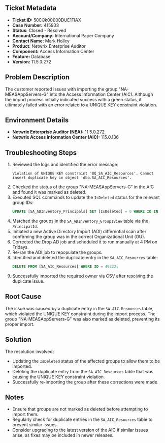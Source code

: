 ## Ticket Metadata
- **Ticket ID:** 500Qk00000DUE1FIAX
- **Case Number:** 415933
- **Status:** Closed - Resolved
- **Account/Company:** International Paper Company
- **Contact Name:** Mark Holley
- **Product:** Netwrix Enterprise Auditor
- **Component:** Access Information Center
- **Feature:** Database
- **Version:** 11.5.0.272

## Problem Description
The customer reported issues with importing the group "NA-MEASAppServers-G" into the Access Information Center (AIC). Although the import process initially indicated success with a green status, it ultimately failed with an error related to a UNIQUE KEY constraint violation.

## Environment Details
- **Netwrix Enterprise Auditor (NEA):** 11.5.0.272
- **Netwrix Access Information Center (AIC):** 115.0.136

## Troubleshooting Steps
1. Reviewed the logs and identified the error message: 
   ```
   Violation of UNIQUE KEY constraint 'UQ_SA_AIC_Resources'. Cannot insert duplicate key in object 'dbo.SA_AIC_Resources'.
   ```
2. Checked the status of the group "NA-MEASAppServers-G" in the AIC and found it was marked as deleted.
3. Executed SQL commands to update the `IsDeleted` status for the relevant group IDs:
   ```sql
   UPDATE [SA_ADInventory_Principals] SET [IsDeleted] = 0 WHERE ID IN (194019, 163088, 177012, 187014);
   ```
4. Matched the groups in the `SA_ADInventory_GroupsView` table via the `PrincipalId`.
5. Initiated a new Active Directory Import (ADI) differential scan after confirming the group was in the correct Organizational Unit (OU).
6. Corrected the Drop AD job and scheduled it to run manually at 4 PM on Fridays.
7. Re-ran the ADI job to repopulate the groups.
8. Identified and deleted the duplicate entry in the `SA_AIC_Resources` table:
   ```sql
   DELETE FROM [SA_AIC_Resources] WHERE ID = 49222;
   ```
9. Successfully imported the required owner via CSV after resolving the duplicate issue.

## Root Cause
The issue was caused by a duplicate entry in the `SA_AIC_Resources` table, which violated the UNIQUE KEY constraint during the import process. The group "NA-MEASAppServers-G" was also marked as deleted, preventing its proper import.

## Solution
The resolution involved:
- Updating the `IsDeleted` status of the affected groups to allow them to be imported.
- Deleting the duplicate entry from the `SA_AIC_Resources` table that was causing the UNIQUE KEY constraint violation.
- Successfully re-importing the group after these corrections were made.

## Notes
- Ensure that groups are not marked as deleted before attempting to import them.
- Regularly check for duplicate entries in the `SA_AIC_Resources` table to prevent similar issues.
- Consider upgrading to the latest version of the AIC if similar issues arise, as fixes may be included in newer releases.